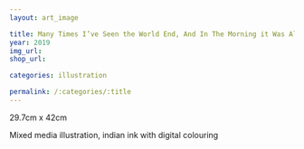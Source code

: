 ```yaml
---
layout: art_image

title: Many Times I’ve Seen the World End, And In The Morning it Was All Fine
year: 2019
img_url: 
shop_url:

categories: illustration

permalink: /:categories/:title
---
```


29.7cm x 42cm

Mixed media illustration, indian ink with digital colouring